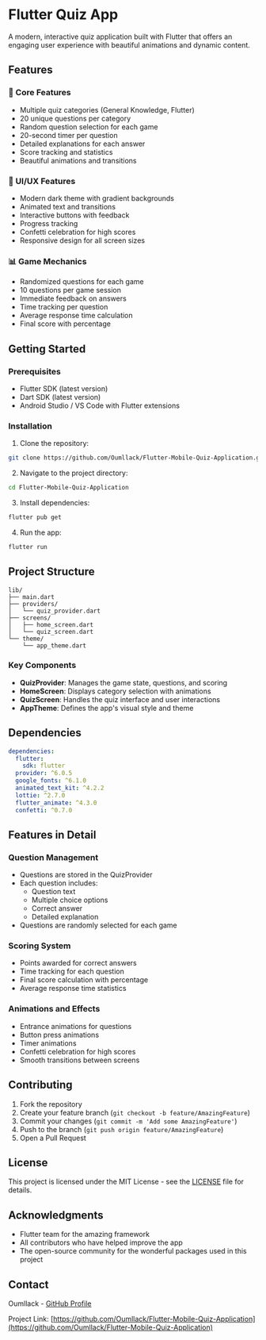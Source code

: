 # Flutter Quiz App

A modern, interactive quiz application built with Flutter that offers an engaging user experience with beautiful animations and dynamic content.


## Features

### 🎯 Core Features
- Multiple quiz categories (General Knowledge, Flutter)
- 20 unique questions per category
- Random question selection for each game
- 20-second timer per question
- Detailed explanations for each answer
- Score tracking and statistics
- Beautiful animations and transitions

### 🎨 UI/UX Features
- Modern dark theme with gradient backgrounds
- Animated text and transitions
- Interactive buttons with feedback
- Progress tracking
- Confetti celebration for high scores
- Responsive design for all screen sizes

### 📊 Game Mechanics
- Randomized questions for each game
- 10 questions per game session
- Immediate feedback on answers
- Time tracking per question
- Average response time calculation
- Final score with percentage

## Getting Started

### Prerequisites
- Flutter SDK (latest version)
- Dart SDK (latest version)
- Android Studio / VS Code with Flutter extensions

### Installation

1. Clone the repository:
```bash
git clone https://github.com/Oumllack/Flutter-Mobile-Quiz-Application.git
```

2. Navigate to the project directory:
```bash
cd Flutter-Mobile-Quiz-Application
```

3. Install dependencies:
```bash
flutter pub get
```

4. Run the app:
```bash
flutter run
```

## Project Structure

```
lib/
├── main.dart
├── providers/
│   └── quiz_provider.dart
├── screens/
│   ├── home_screen.dart
│   └── quiz_screen.dart
└── theme/
    └── app_theme.dart
```

### Key Components

- **QuizProvider**: Manages the game state, questions, and scoring
- **HomeScreen**: Displays category selection with animations
- **QuizScreen**: Handles the quiz interface and user interactions
- **AppTheme**: Defines the app's visual style and theme

## Dependencies

```yaml
dependencies:
  flutter:
    sdk: flutter
  provider: ^6.0.5
  google_fonts: ^6.1.0
  animated_text_kit: ^4.2.2
  lottie: ^2.7.0
  flutter_animate: ^4.3.0
  confetti: ^0.7.0
```

## Features in Detail

### Question Management
- Questions are stored in the QuizProvider
- Each question includes:
  - Question text
  - Multiple choice options
  - Correct answer
  - Detailed explanation
- Questions are randomly selected for each game

### Scoring System
- Points awarded for correct answers
- Time tracking for each question
- Final score calculation with percentage
- Average response time statistics

### Animations and Effects
- Entrance animations for questions
- Button press animations
- Timer animations
- Confetti celebration for high scores
- Smooth transitions between screens

## Contributing

1. Fork the repository
2. Create your feature branch (`git checkout -b feature/AmazingFeature`)
3. Commit your changes (`git commit -m 'Add some AmazingFeature'`)
4. Push to the branch (`git push origin feature/AmazingFeature`)
5. Open a Pull Request

## License

This project is licensed under the MIT License - see the [LICENSE](LICENSE) file for details.

## Acknowledgments

- Flutter team for the amazing framework
- All contributors who have helped improve the app
- The open-source community for the wonderful packages used in this project

## Contact

Oumllack - [GitHub Profile](https://github.com/Oumllack)

Project Link: [https://github.com/Oumllack/Flutter-Mobile-Quiz-Application](https://github.com/Oumllack/Flutter-Mobile-Quiz-Application)
